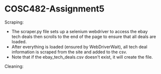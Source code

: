 # COSC482-Assignment5
Scraping:
* The scraper.py file sets up a selenium webdriver to access the ebay tech deals then scrolls to the end of the page to ensure that all deals are loaded.
* After everything is loaded (ensured by WebDriverWait), all tech deal information is scraped from the site and added to the csv.
* Note that if the ebay_tech_deals.csv doesn't exist, it will create the file.

Cleaning:

